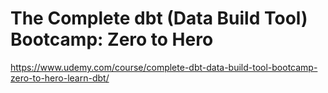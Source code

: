 # The Complete dbt (Data Build Tool) Bootcamp: Zero to Hero
 https://www.udemy.com/course/complete-dbt-data-build-tool-bootcamp-zero-to-hero-learn-dbt/

